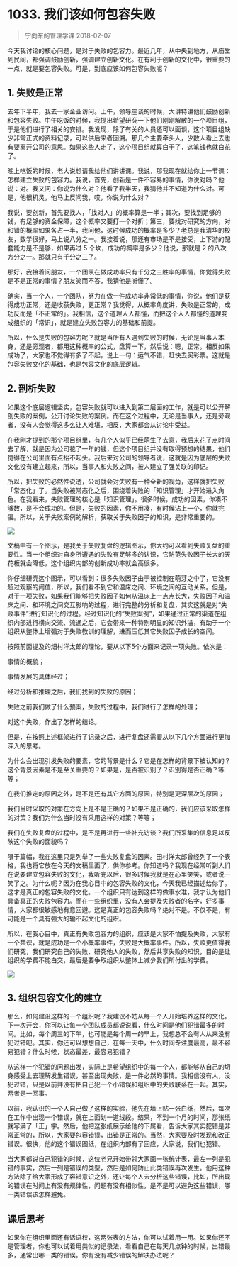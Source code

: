# 1033. 我们该如何包容失败
> 宁向东的管理学课
2018-02-07

今天我讨论的核心问题，是对于失败的包容力。最近几年，从中央到地方，从庙堂到民间，都强调鼓励创新，强调建立创新文化。在有利于创新的文化中，很重要的一点，就是要包容失败。可是，到底应该如何包容失败呢？

## 1. 失败是正常
去年下半年，我去一家企业访问。上午，领导座谈的时候，大讲特讲他们鼓励创新和包容失败。中午吃饭的时候，我提出希望研究一下他们刚刚解散的一个项目组，于是他们进行了相关的安排。我发现，除了有关的人员还可以面谈，这个项目组缺少非常正式的资料记录，可以供后来者回溯。那几个主要牵头人，少数人看上去也有要离开公司的意思。如果这些人走了，这个项目组就算白干了，这笔钱也就白花了。

晚上吃饭的时候，老大说想请我给他们讲讲课。我说，那我现在就给你上一节课：怎样建立失败的包容力。我说，首先，创新是一件不容易的事情，你说对吗？他说：对。我又问：你说为什么对？他看了我半天，我猜他并不知道为什么对。可是，他很机灵，他马上反问我，哎，你说为什么对？

我说，要创新，首先要找人，「找对人」的概率算是一半；其次，要找到足够的钱，有足够的资金保障，这个概率又要打一个对折；第三，要找对研究的方向，对和错的概率如果各占一半，我问他，这时候成功的概率是多少？老总是我清华的校友，数学很好，马上说八分之一。我接着说，那还有市场是不是接受，上下游的配套能力是不是够，如果再过 5 个坎，成功的概率是多少？他说，那就是 2 的八次方分之一。那就只有千分之三了。

那好，我接着问朋友，一个团队在做成功率只有千分之三胜率的事情，你觉得失败是不是正常的事情？朋友笑而不答，我猜他是听懂了。

确实，当一个人，一个团队，努力在做一件成功率非常低的事情，你说，他们是获得成功正常，还是收获失败，更正常？我觉得，从概率角度讲，失败是正常的，成功反而是「不正常的」。我相信，这个道理人人都懂，而把这个人人都懂的道理变成组织的「常识」，就是建立失败包容力的基础和前提。

所以，什么是失败的包容力呢？就是当所有人遇到失败的时候，无论是当事人本身，还是旁观者，都用这种概率的公式，盘算一下，然后说：嗯，正常。相反如果成功了，大家也不觉得有多了不起，说上一句：运气不错，赶快去买彩票。这就是包容失败文化的基础，也是包容文化的底层逻辑。

## 2. 剖析失败
如果这个底层逻辑坚实，包容失败就可以进入到第二层面的工作，就是可以公开解剖失败的案例，公开讨论失败的案例。而在这个过程中，无论是当事人，还是旁观者，没有人会觉得这多么让人难堪，相反，大家都会从讨论中受益。

在我刚才提到的那个项目组里，有几个人似乎已经萌生了去意，我后来花了点时间去了解，就是因为公司花了一年的钱，但这个项目组并没有取得预想的结果，他们觉得在公司里面有点抬不起头。我后来对公司的领导者说，这就是因为底层的失败文化没有建立起来，所以，当事人和失败之间，被人建立了强关联的印记。

所以，把失败的必然性说透，公司就会对失败有一种全新的视角，这样就把失败「常态化」了。当失败被常态化之后，围绕着失败的「知识管理」才开始进入角色。在我看来，失败管理的核心是「知识管理」。很多时候，成功的因素，你凑不够数，是不会成功的。但是，失败的因素，你不用凑，有时候沾上一个，你就完蛋。所以，关于失败案例的解析，获取关于失败因子的知识，是非常重要的。

![](https://raw.githubusercontent.com/dalong0514/selfstudy/master/图片链接/宁向东/2019034.jpg)

文稿中有一个图示，是我关于失败复盘的逻辑图示，你大约可以看到失败复盘的重要性。当一个组织对自身所遭遇的失败有足够多的认识，它防范失败因子长大的天花板就会降低，这个组织内部的创新成功率就会高很多。

你仔细研究这个图示，可以看到：很多失败因子由于被控制在萌芽之中了，它没有超过观察的阈值，所以，我们看不到它和温床之间、环境之间的互动关系。但是，对于一项失败，如果我们能够把失败因子如何从温床上一点点长大，失败因子和温床之间、和环境之间交互影响的过程，进行完整的分析和复盘，其实这就是对“失败事件”进行知识化的过程。经过知识化的“失败案例”，如果通过正常的渠道在组织内部进行横向交流、流通之后，它会带来一种特别明显的知识外溢，有助于一个组织从整体上增强对于失败教训的理解，进而压低其它失败因子成长的空间。

按照前面提及的畑村洋太郎的理论，要从以下5个方面来记录一项失败。依次是：

事情的概貌；

事情发展的具体经过；

经过分析和推理之后，我们找到的失败的原因；

失败之前我们做了什么预案，失败的过程中，我们进行了怎样的处理；

对这个失败，作出了怎样的结论。

但是，在按照上述框架进行了记录之后，进行复盘还需要从以下几个方面进行更加深入的思考。

为什么会出现引发失败的要素，它的背景是什么？它是在怎样的背景下被认知的？这个背景因素是不是至关重要的？如果是，是否被识别了？识别得是否正确？等等；

在我们推定的原因之外，是不是还有其它方面的原因，特别是更深层次的原因；

我们当时采取的对策在方向上是不是正确的？如果不是正确的，我们应该采取怎样的对策？我们为什么当时没有采用这样的对策？等等；

我们在失败复盘的过程中，是不是再进行一些补充访谈？我们所采集的信息足以反映这个失败的面貌吗？

限于篇幅，我在这里只是列举了一些失败复盘的因素。田村洋太郎曾经列了一个表格，我也将它放在今天的文稿里面了，供你参考。你知道吗？我现在经常听到人们在说要建立包容失败的文化，我听完以后，很多时候我就是在心里笑笑，或者说一笑了之。为什么呢？因为在我心目中的包容失败的文化，今天我已经描述给你了。这才是真正的包容失败的文化。一个组织只有达到这样的做事水准，我才认为他们具备真正的失败包容力。而在一些组织里，没有人会提及失败者的名字，好多事情，大家都很敏感地有意回避。这是真正的包容失败吗？绝对不是。不仅不是，有可能是一个具有强大的输不起文化的组织。

所以，在我心目中，真正有失败包容力的组织，应该是大家不怕提及失败，大家有一个共识，就是成功是一个小概率事件，失败是大概率事件。所以，失败更值得我们研究，我们研究自己的失败、研究他人的失败，然后共享失败的知识，目的是让组织的学费不能白交，最后是要争取组织从整体上减少我们所付出的学费。

![](https://raw.githubusercontent.com/dalong0514/selfstudy/master/图片链接/宁向东/2019035.jpg)

## 3. 组织包容文化的建立
那么，如何建设这样的一个组织呢？我建议不妨从每一个人开始培养这样的文化。下一次开会，你可以让每一个团队成员都说说看，什么时间是他们犯错最多的时间。比如，每个周三的下午，也可能是每个周一的早上，我想总不会有人从来没有犯过错吧。其实，你还可以想想自己，在每一天中，什么时间专注度最高，最不容易犯错？什么时候，状态最差，最容易犯错？

从这样一个犯错的问题出发，实际上是希望组织中的每一个人，都能够从自己的切身感受上去理解发生错误，甚至出现失败，是一件必然的事情。我相信没有人，没犯过错，只是以前并没有把自己犯一个小错误和组织中的失败联系在一起。其实，两者是一回事。

以前，我认识的一个人自己做了这样的实验，他先在墙上贴一张白纸，然后，每次在工作中出现一个错误，就在上面划一道线段。结果，不到一个月的时间，那张纸就写满了「正」字。然后，他把这张纸展示给他的下属看，告诉大家其实犯错是非常正常的，所以，大家要包容错误，出错是正常的。当然，大家要及时发现和改正错误。很快，他的这个错误图纸，在组织内部有了回应，大家说，我们也犯错。

当大家都说自己犯错的时候，这位老兄开始带领大家画一张统计表，最左一列是犯错的事实，然后一列是错误的类型，然后是如何防止此类错误再次发生。他用这种方法除了给大家形成了容错意识之外，还让每个人去分析这些错误，比如，所出现的错误在时间上有没有规律性，问题有没有相似性，是不是可以避免这些错误，哪一类错误该怎样避免。

## 课后思考
如果你在组织里面还有话语权，这两张表的方法，你可以试着用一用。如果你还不是管理者，你也可以试着用类似的记录法，看看自己在每天几点钟的时候，出错最多，通常出哪一类的错误。你有没有减少错误的解决办法呢？